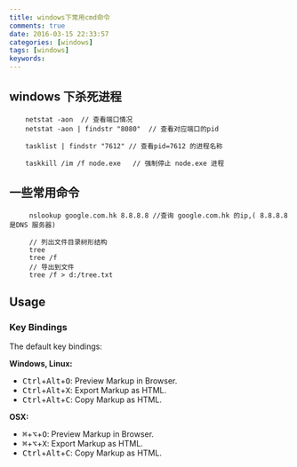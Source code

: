 ```yaml
---
title: windows下常用cmd命令
comments: true
date: 2016-03-15 22:33:57
categories: [windows]
tags: [windows]
keywords:
---
```


## windows 下杀死进程
```
    netstat -aon  // 查看端口情况
    netstat -aon | findstr "8080"  // 查看对应端口的pid

    tasklist | findstr "7612" // 查看pid=7612 的进程名称

    taskkill /im /f node.exe   // 强制停止 node.exe 进程
```

## 一些常用命令
```
     nslookup google.com.hk 8.8.8.8 //查询 google.com.hk 的ip,( 8.8.8.8 是DNS 服务器)

     // 列出文件目录树形结构
     tree 
     tree /f
     // 导出到文件
     tree /f > d:/tree.txt

```











  Usage
  -----
  
  ### Key Bindings
  
  The default key bindings:
  
  **Windows, Linux:**
  
  * <kbd>Ctrl</kbd>+<kbd>Alt</kbd>+<kbd>O</kbd>: Preview Markup in Browser.
  * <kbd>Ctrl</kbd>+<kbd>Alt</kbd>+<kbd>X</kbd>: Export Markup as HTML.
  * <kbd>Ctrl</kbd>+<kbd>Alt</kbd>+<kbd>C</kbd>: Copy Markup as HTML.
  
  **OSX:**
  
  * <kbd>⌘</kbd>+<kbd>⌥</kbd>+<kbd>O</kbd>: Preview Markup in Browser.
  * <kbd>⌘</kbd>+<kbd>⌥</kbd>+<kbd>X</kbd>: Export Markup as HTML.
  * <kbd>Ctrl</kbd>+<kbd>Alt</kbd>+<kbd>C</kbd>: Copy Markup as HTML.